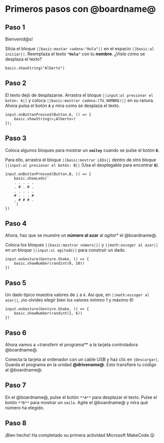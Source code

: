# Primeros pasos con @boardname@



## Paso 1

Bienvenid@s!

Sitúa el bloque ``||basic:mostar cadena:"Hola"||`` en el espacio ``||basic:al iniciar||``. Reemplaza el texto **``"Hola"``** con tu **nombre**. ¿Viste cómo se desplaza el texto?

```blocks
basic.showString("Alberto")
```

## Paso 2

El texto dejó de desplazarse. Arrastra el bloque ``||input:al presionar el botón: A||`` y coloca ``||basic:mostrar cadena:(TU_NOMBRE)||`` en su ranura. Ahora pulsa el botón **`A`** y mira como se desplaza el texto.

```blocks
input.onButtonPressed(Button.A, () => {
    basic.showString(«¡Alberto»)
});
```

## Paso 3

Coloca algunos bloques para mostrar un **``smiley``** cuando se pulse el botón **`B`**. 

Para ello, arrastra el bloque ``||basic:mostrar LEDs||`` dentro de otro bloque ``||input:al presionar el botón: B||`` (Usa el desplegable para encontrar **`B`**).

```blocks
input.onButtonPressed(Button.B, () => {
    basic.showLeds(`
    . . . . .
    . # . # .
    . . . . .
    # . . . #
    . # # # .
    `)
})
```

## Paso 4

Ahora, haz que se muestre un **número al azar** al *agitar** el @boardname@.

Coloca los bloques ``||basic:mostrar número|||`` y ``||math:escoger al azar||`` en un bloque ``||input:si agitado||`` para construir un dado.

```blocks
input.onGesture(Gesture.Shake, () => {
    basic.showNumber(randint(0, 10))
})
```

## Paso 5

Un dado típico muestra valores de `1` a `6`. Así que, en  ``||math:escoger al azar||``, ¡no olvides elegir bien los valores mínimo 1 y máximo 6!

```blocks
input.onGesture(Gesture.Shake, () => {
    basic.showNumber(randint(1, 6))
})
```

## Paso 6

Ahora vamos a +transferir el programa** a la tarjeta controladora @boardname@.

Conecta la tarjeta al ordenador con un cable USB y haz clic en ``|Descargar|``. Guarda el programa en la unidad **@drivename@**. Esto transfiere tu código al @boardname@.

## Paso 7

En el @boardname@, pulse el botón `**A**` para desplazar el texto. Pulse el botón `**B**` para mostrar un `smile`. Agite el @boardname@ y mira qué número ha elegido.

## Paso 8

¡Bien hecho! Ha completado su primera actividad Microsoft MakeCode.😛